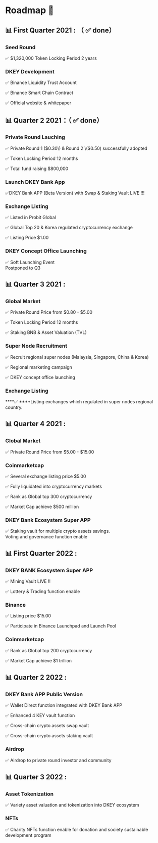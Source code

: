 # Roadmap 📝

##  📊 First Quarter 2021 : （ ✅ done）

### **Seed Round** 

✅ $1,320,000 Token Locking Period 2 years

###  **DKEY Development** 

✅ Binance Liquidity Trust Account 

✅ Binance Smart Chain Contract 

✅ Official website & whitepaper



## 📊 Quarter 2 2021：（ ✅ done）

### **Private Round Lauching** 

✅ Private Round 1 \($0.30\) & Round 2 \($0.50\) successfully adopted

✅ Token Locking Period 12 months

✅ Total fund raising $800,000

### **Launch DKEY Bank App** 

✅DKEY Bank APP \(Beta Version\) with Swap & Staking Vault LIVE !!!

### Exchange Listing

✅ Listed in Probit Global

✅ Global Top 20 & Korea regulated cryptocurrency exchange

✅ Listing Price $1.00

###  **DKEY Concept Office Launching** 

✅ Soft Launching Event   
         Postponed to Q3

## 📊 Quarter 3 2021 :

### **Global Market**

✅ Private Round Price from $0.80 - $5.00

✅ Token Locking Period 12 months

✅ Staking BNB & Asset Valuation \(TVL\)

### Super Node Recruitment

✅ Recruit regional super nodes \(Malaysia, Singapore, China & Korea\)

✅ Regional marketing campaign

✅ DKEY concept office launching

### **Exchange Listing**

\*\*\*\*✅ ****Listing exchanges which regulated in super nodes regional country.

## 📊 Quarter 4 2021 :

### Global Market

✅ Private Round Price from $5.00 - $15.00

### Coinmarketcap

✅ Several exchange listing price $5.00

✅ Fully liquidated into cryptocurrency markets

✅ Rank as Global top 300 cryptocurrency

✅ Market Cap achieve $500 million

### **DKEY Bank Ecosystem Super APP** 

✅ Staking vault for multiple crypto assets savings.  
         Voting and governance function enable

## 📊 First Quarter 2022 :

### **DKEY BANK Ecosystem Super APP**

✅ Mining Vault LIVE !!

✅ Lottery & Trading function enable

### **Binance** 

✅ Listing price $15.00

✅ Participate in Binance Launchpad and Launch Pool

### Coinmarketcap

✅ Rank as Global top 200 cryptocurrency

✅ Market Cap achieve $1 trillion

## 📊 Quarter 2 2022 :

### **DKEY Bank APP Public Version**

✅ Wallet Direct function integrated with DKEY Bank APP

✅ Enhanced 4 KEY vault function

✅ Cross-chain crypto assets swap vault

✅ Cross-chain crypto assets staking vault

### Airdrop

✅ Airdrop to private round investor and community

## 📊 Quarter 3 2022 :

### Asset Tokenization

✅ Variety asset valuation and tokenization into DKEY ecosystem

### NFTs

✅ Charity NFTs function enable for donation and society sustainable development program

